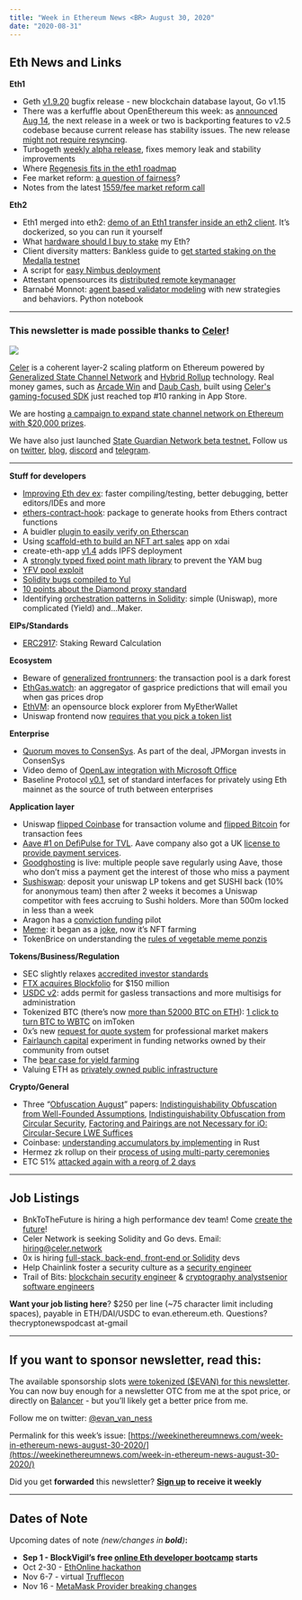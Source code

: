 ```yaml
---
title: "Week in Ethereum News <BR> August 30, 2020"
date: "2020-08-31"
---
```


## **Eth News and Links**

**Eth1**

- Geth [v1.9.20](https://www.reddit.com/r/ethereum/comments/igdeid/geth_v1920_paragade_new_geth_bugfix_release/) bugfix release - new blockchain database layout, Go v1.15
- There was a kerfuffle about OpenEthereum this week: as [announced Aug 14](https://twitter.com/OpenEthereumOrg/status/1294187926432227328), the next release in a week or two is backporting features to v2.5 codebase because current release has stability issues. The new release [might not require resyncing](https://twitter.com/OpenEthereumOrg/status/1298163468948905985).
- Turbogeth [weekly alpha release](https://github.com/ledgerwatch/turbo-geth/releases/tag/v2020.08.04), fixes memory leak and stability improvements
- Where [Regenesis fits in the eth1 roadmap](https://blog.ethereum.org/2020/08/25/the-1x-files-tech-tree-regenesis/)
- Fee market reform: [a question of fairness](https://medium.com/@pintail/ethereum-fee-market-reform-eip-1559-as-a-question-of-fairness-567c52dac017)?
- Notes from the latest [1559/fee market reform call](https://twitter.com/TimBeiko/status/1299397735171280896)

**Eth2**

- Eth1 merged into eth2: [demo of an Eth1 transfer inside an eth2 client](https://twitter.com/mkalinin2/status/1299038199591862274). It’s dockerized, so you can run it yourself
- What [hardware should I buy to stake](https://kb.beaconcha.in/staking-and-hardware) my Eth?
- Client diversity matters: Bankless guide to [get started staking on the Medalla testnet](https://bankless.substack.com/p/guide-becoming-a-validator-on-the)
- A script for [easy Nimbus deployment](https://github.com/gravityblast/nimbus-deploy)
- Attestant opensources its [distributed remote keymanager](https://www.attestant.io/posts/introducing-dirk/)
- Barnabé Monnot: [agent based validator modeling](https://github.com/barnabemonnot/beaconrunner/blob/master/notebooks/thunderdome.ipynb) with new strategies and behaviors. Python notebook

* * *

### **This newsletter is made possible thanks to [Celer](https://www.celer.network/)!**

![](https://weekinethereumnews.com/wp-content/uploads/2020/05/Screenshot-from-2020-05-10-16-13-18.jpg)

[Celer](http://celer.network/) is a coherent layer-2 scaling platform on Ethereum powered by [Generalized State Channel Network](https://www.celer.network/docs/celercore/index.html) and [Hybrid Rollup](https://medium.com/celer-network/adding-hybrid-pos-rollup-sidechain-to-celers-coherent-layer-2-platform-d1d3067fe593) technology. Real money games, such as [Arcade Win](https://apps.apple.com/us/app/arcade-win/id1459895768) and [Daub Cash](https://apps.apple.com/us/app/daub-cash/id1513396754), built using [Celer's gaming-focused SDK](http://developer.celerx.app/) just reached top #10 ranking in App Store.

We are hosting [a campaign to expand state channel network on Ethereum with $20,000 prizes](https://blog.celer.network/2020/08/20/light-up-the-world-with-celer-network-state-channel-phase-2/).

We have also just launched [State Guardian Network beta testnet.](https://blog.celer.network/2020/08/10/state-guardian-network-beta-testnet-launches/) Follow us on [twitter](https://twitter.com/CelerNetwork), [blog](https://blog.celer.network/), [discord](https://discord.com/invite/Trhab5w) and [telegram](https://t.me/celernetwork).

* * *

**Stuff for developers**

- [Improving Eth dev ex](https://medium.com/nomic-labs-blog/nomic-labs-devx-prioritizing-projects-9db6659cbed6): faster compiling/testing, better debugging, better editors/IDEs and more
- [ethers-contract-hook](https://www.npmjs.com/package/@govtechsg/ethers-contract-hook): package to generate hooks from Ethers contract functions
- A buidler [plugin to easily verify on Etherscan](https://github.com/nomiclabs/buidler/tree/development/packages/buidler-etherscan)
- Using [scaffold-eth to build an NFT art sales](https://medium.com/@austin_48503/nifty-ink-%EF%B8%8F-alpha-release-c860a4904cb2) app on xdai
- create-eth-app [v1.4](https://github.com/PaulRBerg/create-eth-app/releases/tag/v1.4.0) adds IPFS deployment
- A [strongly typed fixed point math library](https://github.com/albertocuestacanada/DecimalMath) to prevent the YAM bug
- [YFV pool exploit](https://medium.com/@yfv.finance/yfv-update-staking-pool-exploit-713cb353ff7d)
- [Solidity bugs compiled to Yul](https://github.com/Mikerah/solidity-bugs-and-vulns-in-yul)
- [10 points about the Diamond proxy standard](https://twitter.com/mudgen/status/1297920437415010304)
- Identifying [orchestration patterns in Solidity](https://hackernoon.com/identifying-smart-contract-orchestration-patterns-in-solidity-pd223x20): simple (Uniswap), more complicated (Yield) and…Maker.

**EIPs/Standards**

- [ERC2917](https://github.com/skardas/EIPs/blob/8458979ad6885709eff929eed2dcab52803cb3cc/EIPS/eip-2917.md): Staking Reward Calculation

**Ecosystem**

- Beware of [generalized frontrunners](https://medium.com/@danrobinson/ethereum-is-a-dark-forest-ecc5f0505dff): the transaction pool is a dark forest
- [EthGas.watch](https://ethgas.watch/): an aggregator of gasprice predictions that will email you when gas prices drop
- [EthVM](https://medium.com/myetherwallet/introducing-mews-ethereum-blockchain-explorer-ethvm-beta-78e5b849e2fc): an opensource block explorer from MyEtherWallet
- Uniswap frontend now [requires that you pick a token list](https://uniswap.org/blog/token-lists/)

**Enterprise**

- [Quorum moves to ConsenSys](https://consensys.net/blog/news/consensys-acquires-jpm-quorum). As part of the deal, JPMorgan invests in ConsenSys
- Video demo of [OpenLaw integration with Microsoft Office](https://twitter.com/awrigh01/status/1299338807960113155)
- Baseline Protocol [v0.1](https://oasis-open-projects.org/baseline-protocol-v01/), set of standard interfaces for privately using Eth mainnet as the source of truth between enterprises

**Application layer**

- Uniswap [flipped Coinbase](https://twitter.com/haydenzadams/status/1300034164830408704) for transaction volume and [flipped Bitcoin](https://twitter.com/nanexcool/status/1299943708478115840) for transaction fees
- [Aave #1 on DefiPulse for TVL](https://twitter.com/defipulse/status/1298290438827212800). Aave company also got a UK [license to provide payment services](https://www.theblockcrypto.com/post/75845/aave-uk-fca-emi-license-defi).
- [Goodghosting](https://medium.com/goodghosting/boo-goodghosting-launches-f3842b173909) is live: multiple people save regularly using Aave, those who don’t miss a payment get the interest of those who miss a payment
- [Sushiswap](https://medium.com/sushiswap/the-sushiswap-project-c4049ea9941e): deposit your uniswap LP tokens and get SUSHI back (10% for anonymous team) then after 2 weeks it becomes a Uniswap competitor with fees accruing to Sushi holders. More than 500m locked in less than a week
- Aragon has a [conviction funding](https://aragon.org/blog/introducing-the-conviction-funding-pilot) pilot
- [Meme](https://medium.com/@dontbuymeme/announcing-the-meme-protocol-yield-farming-meets-nfts-1a9820f7058b): it began as a [joke](https://twitter.com/JordanLyall/status/1294466755692081152), now it’s NFT farming
- TokenBrice on understanding the [rules of vegetable meme ponzis](https://tokenbrice.xyz/posts/2020/defi-moneygames/)

**Tokens/Business/Regulation**

- SEC slightly relaxes [accredited investor standards](https://www.sec.gov/news/press-release/2020-191)
- [FTX acquires Blockfolio](https://blockfolio.com/ftx) for $150 million
- [USDC v2](https://medium.com/centre-blog/centre-consortium-announces-release-of-usd-coin-version-2-0-37ee8b27e09b): adds permit for gasless transactions and more multisigs for administration
- Tokenized BTC (there’s now [more than 52000 BTC on ETH](https://btconethereum.com/)): [1 click to turn BTC to WBTC](https://medium.com/imtoken/the-new-btc-wbtc-1click-conversion-127ac51ce379) on imToken
- 0x’s new [request for quote system](https://blog.0xproject.com/growing-defi-with-the-help-of-professional-market-makers-0xs-new-request-for-quote-system-8d5fb08594bf) for professional market makers
- [Fairlaunch capital](https://twitter.com/fairlaunchcap/status/1298670543961329664) experiment in funding networks owned by their community from outset
- The [bear case for yield farming](https://bankless.substack.com/p/the-bear-case-for-yield-farming)
- Valuing ETH as [privately owned public infrastructure](https://medium.com/ether-capital-blog/the-ethereum-toll-road-aff45c1f15a7)

**Crypto/General**

- Three “[Obfuscation August](https://twitter.com/sweis/status/1298844185999454208)” papers: [Indistinguishability Obfuscation from Well-Founded Assumptions](https://eprint.iacr.org/2020/1003), [Indistinguishability Obfuscation from Circular Security](https://eprint.iacr.org/2020/1010), [Factoring and Pairings are not Necessary for iO: Circular-Secure LWE Suffices](https://eprint.iacr.org/2020/1024)
- Coinbase: [understanding accumulators by implementing](https://blog.coinbase.com/zksnarks-and-cryptographic-accumulators-f840da0b61c6) in Rust
- Hermez zk rollup on their [process of using multi-party ceremonies](https://blog.hermez.io/zero-knowledge-proofing-hermez-a-quick-guide-to-our-cryptographic-setup/)
- ETC 51% [attacked again with a reorg of 2 days](https://twitter.com/etherchain_org/status/1299822510607917056)

* * *

## **Job Listings**

- BnkToTheFuture is hiring a high performance dev team! Come [create the future](https://app.bnktothefuture.com/careers)!
- Celer Network is seeking Solidity and Go devs. Email: hiring@celer.network
- 0x is hiring [full-stack, back-end, front-end or Solidity](https://0x.org/about/jobs) devs
- Help Chainlink foster a security culture as a [security engineer](https://careers.smartcontract.com/o/senior-software-security-engineer)
- Trail of Bits: [blockchain security engineer](https://jobs.lever.co/trailofbits/4f459855-3299-462f-9e73-299a840d5baf) & [cryptography analyst](https://jobs.lever.co/trailofbits/56af8506-3205-4c7b-b28d-ba8292bd1a47)[senior software engineers](https://jobs.lever.co/trailofbits/b9c65cdc-3fb9-4493-9073-73a4400f0e23)

**Want your job listing here**? $250 per line (~75 character limit including spaces), payable in ETH/DAI/USDC to evan.ethereum.eth. Questions? thecryptonewspodcast at-gmail

* * *

## **If you want to sponsor newsletter, read this:**

The available sponsorship slots [were tokenized ($EVAN) for this newsletter](https://www.evanvanness.com/post/625741875743227904/evan-is-live-on-balancer). You can now buy enough for a newsletter OTC from me at the spot price, or directly on [Balancer](https://balancer.exchange/#/swap/ether/0x89E3aC6Dd69C15e9223BE7649025d6F68Dab1d6a) - but you’ll likely get a better price from me.

Follow me on twitter: [@evan\_van\_ness](https://twitter.com/evan_van_ness)

Permalink for this week’s issue: [https://weekinethereumnews.com/week-in-ethereum-news-august-30-2020/](https://weekinethereumnews.com/week-in-ethereum-news-august-30-2020/)

Did you get **forwarded** this newsletter? **[Sign up](https://weekinethereum.substack.com/subscribe#about) to receive it weekly**

* * *

## **Dates of Note**

Upcoming dates of note _(_new/changes in **bold**_)_**:**

- **Sep 1 - BlockVigil’s free [online Eth developer bootcamp](https://medium.com/blockvigil/hackfs-results-remote-developer-bootcamp-announcement-cd3263757fe5) starts**
- Oct 2-30 - [EthOnline hackathon](https://www.ethonline.org/)
- Nov 6-7 - virtual [Trufflecon](https://www.trufflesuite.com/trufflecon2020)
- Nov 16 - [MetaMask Provider breaking changes](https://medium.com/metamask/breaking-changes-to-the-metamask-provider-its-happening-eebc91fff1a7)
